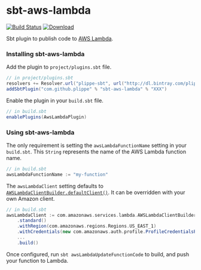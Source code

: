 # sbt-aws-lambda

[![Build Status](https://app.wercker.com/status/937388cb18834f150a05e5d91defc89a/s/master)](https://app.wercker.com/project/byKey/937388cb18834f150a05e5d91defc89a)
[![Download](https://api.bintray.com/packages/plippe/sbt/sbt-aws-lambda/images/download.svg)](https://bintray.com/plippe/sbt/sbt-aws-lambda/_latestVersion)

Sbt plugin to publish code to [AWS Lambda][aws-lambda].


### Installing sbt-aws-lambda

Add the plugin to `project/plugins.sbt` file.

```sbt
// in project/plugins.sbt
resolvers += Resolver.url("plippe-sbt", url("http://dl.bintray.com/plippe/sbt"))(Resolver.ivyStylePatterns)
addSbtPlugin("com.github.plippe" % "sbt-aws-lambda" % "XXX")
```

Enable the plugin in your `build.sbt` file.

```sbt
// in build.sbt
enablePlugins(AwsLambdaPlugin)
```


### Using sbt-aws-lambda

The only requirement is setting the `awsLambdaFunctionName` setting in your `build.sbt`. This `String` represents the
name of the AWS Lambda function name.

```sbt
// in build.sbt
awsLambdaFunctionName := "my-function"
```

The `awsLambdaClient` setting defaults to [`AWSLambdaClientBuilder.defaultClient()`][aws-lambda-client-default]. It can
be overridden with your own Amazon client.

```sbt
// in build.sbt
awsLambdaClient := com.amazonaws.services.lambda.AWSLambdaClientBuilder
    .standard()
    .withRegion(com.amazonaws.regions.Regions.US_EAST_1)
    .withCredentials(new com.amazonaws.auth.profile.ProfileCredentialsProvider("my-profile"))
    ...
    .build()
```

Once configured, run `sbt awsLambdaUpdateFunctionCode` to build, and push your function to Lambda.


[aws-lambda]: https://aws.amazon.com/lambda/
[aws-lambda-client-default]: https://docs.aws.amazon.com/AWSJavaSDK/latest/javadoc/com/amazonaws/services/lambda/AWSLambdaClientBuilder.html#defaultClient--
